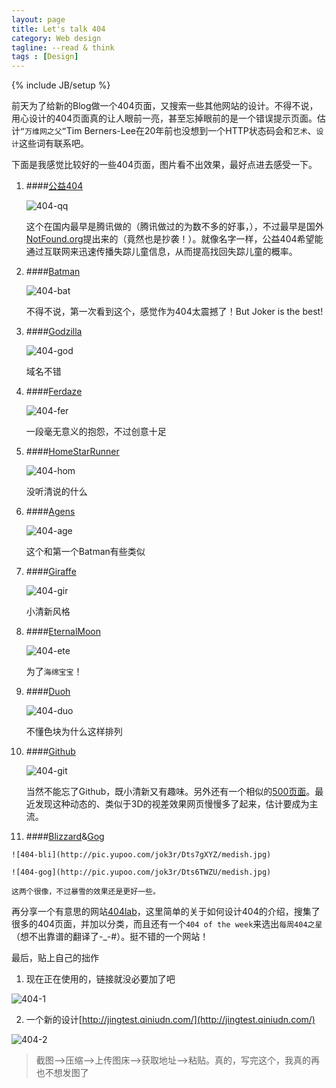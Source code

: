 ```yaml
---
layout: page
title: Let's talk 404
category: Web design
tagline: --read & think
tags : [Design]
---
```

{% include JB/setup %}

前天为了给新的Blog做一个404页面，又搜索一些其他网站的设计。不得不说，用心设计的404页面真的让人眼前一亮，甚至忘掉眼前的是一个错误提示页面。估计`“万维网之父”`Tim Berners-Lee在20年前也没想到一个HTTP状态码会和`艺术`、`设计`这些词有联系吧。

下面是我感觉比较好的一些404页面，图片看不出效果，最好点进去感受一下。

1. ####[公益404](http://www.qq.com/404/)
	
	![404-qq](http://pic.yupoo.com/jok3r/DtrKX94i/medish.jpg)
	
	这个在国内最早是腾讯做的（腾讯做过的为数不多的好事，），不过最早是国外[NotFound.org](http://notfound.org/)提出来的（竟然也是抄袭！）。就像名字一样，公益404希望能通过互联网来迅速传播失踪儿童信息，从而提高找回失踪儿童的概率。

2. ####[Batman](http://www.batman-3d.de/404)
	
	![404-bat](http://pic.yupoo.com/jok3r/DtrLcfBi/medish.jpg)
	
	不得不说，第一次看到这个，感觉作为404太震撼了！But Joker is the best!

3. ####[Godzilla](http://gdzl.la/404)
	
	![404-god](http://pic.yupoo.com/jok3r/DtrOWhzR/medish.jpg)
	
	域名不错
	
4. ####[Ferdaze](http://www.ferdaze.com/errors/401/)
	
	![404-fer](http://pic.yupoo.com/jok3r/DtrR54Ba/medish.jpg)
	
	一段毫无意义的抱怨，不过创意十足
	
5. ####[HomeStarRunner](http://www.homestarrunner.com/test.html)
	
	![404-hom](http://pic.yupoo.com/jok3r/DtrS6cH1/medish.jpg)
	
	没听清说的什么
	
6. ####[Agens](http://agens.no/404)
	
	![404-age](http://pic.yupoo.com/jok3r/DtrSBoCx/medish.jpg)
	
	这个和第一个Batman有些类似
	
7. ####[Giraffe](http://www.giraffe.net/404)
	
	![404-gir](http://pic.yupoo.com/jok3r/DtrWKa6u/medish.jpg)
	
	小清新风格
	
8. ####[EternalMoon](http://www.eternalmoon.com/404.htm)
	
	![404-ete](http://pic.yupoo.com/jok3r/DtrXIuMc/medish.jpg)
	
	为了`海绵宝宝`！
	
9. ####[Duoh](http://www.duoh.com/404)
	
	![404-duo](http://pic.yupoo.com/jok3r/Dts0TZLR/medish.jpg)
	
	不懂色块为什么这样排列
	
10. ####[Github](https://github.com/404)
	
	![404-git](http://pic.yupoo.com/jok3r/Dts6AHDr/medish.jpg)
	
	当然不能忘了Github，既小清新又有趣味。另外还有一个相似的[500页面](https://github.com/500)。最近发现这种动态的、类似于3D的视差效果网页慢慢多了起来，估计要成为主流。
	
11.  ####[Blizzard](http://us.blizzard.com/en-us/error.html)&[Gog](http://www.gog.com/error/404)
	
	![404-bli](http://pic.yupoo.com/jok3r/Dts7gXYZ/medish.jpg)
	
	![404-gog](http://pic.yupoo.com/jok3r/Dts6TWZU/medish.jpg)
	
	这两个很像，不过暴雪的效果还是更好一些。

再分享一个有意思的网站[404lab](http://queenofsubtle.com/404/)，这里简单的关于如何设计404的介绍，搜集了很多的404页面，并加以分类，而且还有一个`404 of the week`来选出`每周404之星`（想不出靠谱的翻译了-_-#）。挺不错的一个网站！

最后，贴上自己的拙作

1. 现在正在使用的，链接就没必要加了吧

![404-1](http://pic.yupoo.com/jok3r/DtrsyC5R/medish.jpg)

2. 一个新的设计[http://jingtest.qiniudn.com/](http://jingtest.qiniudn.com/)

![404-2](http://pic.yupoo.com/jok3r/DtrszdR2/medish.jpg)

>截图——>压缩——>上传图床——>获取地址——>粘贴。真的，写完这个，我真的再也不想发图了